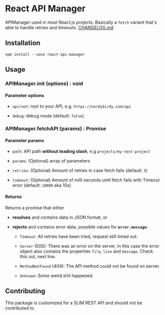 # React API Manager

APIManager used in most React.js projects. Basically a `fetch` variant that's able to handle retries and timeouts. [CHANGELOG.md](https://github.com/skizzo/react-api-manager/blob/master/CHANGELOG.md "react-api-manager Change Log")

## Installation

`npm install --save react-api-manager`


## Usage

### APIManager.init (options) : void

#### Parameter options

- `apiroot`: root to your API, e.g. `https://nerdybirdy.com/api`

- `debug`: debug mode (default: `false`)


### APIManager.fetchAPI (params) : Promise

#### Parameter params

- `path`: API path **without leading slash**, e.g `projects/my-test-project`

- `params`: (Optional) array of parameters

- `retries`: (Optional) Amount of retries in case fetch fails (default: `5`)

- `timeout`: (Optional) Amount of milli seconds until fetch fails with Timeout error (default: `10000` aka 10s)

#### Returns

Returns a promise that either 

- **resolves** and contains data in JSON format, or

- **rejects** and contains error data, possible values for **`error.message`**: 

  - `Timeout`: All retries have been tried, request still timed out.

  - `Server` (500): There was an error on the server, in this case the error object also contains the properties `file`, `line` and `message`.
  Check this out, next line.

  - `MethodNotFound` (404): The API method could not be found on server.

  - `Unknown`: Some weird shit happened.

## Contributing

This package is customized for a SLIM REST API and should not be contributed to.